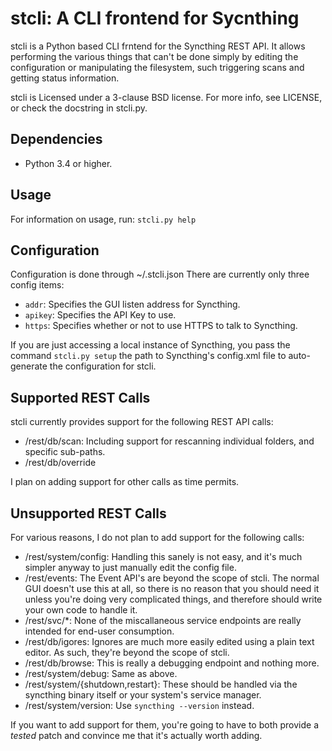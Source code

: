 # stcli: A CLI frontend for Sycnthing #
stcli is a Python based CLI frntend for the Syncthing REST API.  It allows
performing the various things that can't be done simply by editing the
configuration or manipulating the filesystem, such triggering scans and
getting status information.

stcli is Licensed under a 3-clause BSD license.  For more info, see
LICENSE, or check the docstring in stcli.py.

## Dependencies ##
* Python 3.4 or higher.

## Usage ##
For information on usage, run:
`stcli.py help`

## Configuration ##
Configuration is done through ~/.stcli.json
There are currently only three config items:
* `addr`: Specifies the GUI listen address for Syncthing.
* `apikey`: Specifies the API Key to use.
* `https`: Specifies whether or not to use HTTPS to talk to Syncthing.

If you are just accessing a local instance of Syncthing, you pass the
command `stcli.py setup` the path to Syncthing's config.xml file to
auto-generate the configuration for stcli.

## Supported REST Calls ##
stcli currently provides support for the following REST API calls:
* /rest/db/scan: Including support for rescanning individual folders, and specific
  sub-paths.
* /rest/db/override

I plan on adding support for other calls as time permits.

## Unsupported REST Calls ##
For various reasons, I do not plan to add support for the following calls:
* /rest/system/config: Handling this sanely is not easy, and it's much
  simpler anyway to just manually edit the config file.
* /rest/events: The Event API's are beyond the scope of stcli.  The normal
  GUI doesn't use this at all, so there is no reason that you should need
  it unless you're doing very complicated things, and therefore should
  write your own code to handle it.
* /rest/svc/*: None of the miscallaneous service endpoints are really
  intended for end-user consumption.
* /rest/db/igores: Ignores are much more easily edited using a plain
  text editor.  As such, they're beyond the scope of stcli.
* /rest/db/browse: This is really a debugging endpoint and nothing more.
* /rest/system/debug: Same as above.
* /rest/system/{shutdown,restart}: These should be handled via the
  syncthing binary itself or your system's service manager.
* /rest/system/version: Use `syncthing --version` instead.

If you want to add support for them, you're going to have to both provide
a _tested_ patch and convince me that it's actually worth adding.
